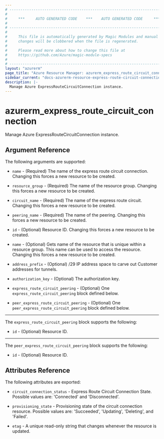 ```yaml
---
# ----------------------------------------------------------------------------
#
#     ***     AUTO GENERATED CODE    ***    AUTO GENERATED CODE     ***
#
# ----------------------------------------------------------------------------
#
#     This file is automatically generated by Magic Modules and manual
#     changes will be clobbered when the file is regenerated.
#
#     Please read more about how to change this file at
#     https://github.com/Azure/magic-module-specs
#
# ----------------------------------------------------------------------------
layout: "azurerm"
page_title: "Azure Resource Manager: azurerm_express_route_circuit_connection"
sidebar_current: "docs-azurerm-resource-express-route-circuit-connection"
description: |-
  Manage Azure ExpressRouteCircuitConnection instance.
---
```


# azurerm_express_route_circuit_connection

Manage Azure ExpressRouteCircuitConnection instance.


## Argument Reference

The following arguments are supported:

* `name` - (Required) The name of the express route circuit connection. Changing this forces a new resource to be created.

* `resource_group` - (Required) The name of the resource group. Changing this forces a new resource to be created.

* `circuit_name` - (Required) The name of the express route circuit. Changing this forces a new resource to be created.

* `peering_name` - (Required) The name of the peering. Changing this forces a new resource to be created.

* `id` - (Optional) Resource ID. Changing this forces a new resource to be created.

* `name` - (Optional) Gets name of the resource that is unique within a resource group. This name can be used to access the resource. Changing this forces a new resource to be created.

* `address_prefix` - (Optional) /29 IP address space to carve out Customer addresses for tunnels.

* `authorization_key` - (Optional) The authorization key.

* `express_route_circuit_peering` - (Optional) One `express_route_circuit_peering` block defined below.

* `peer_express_route_circuit_peering` - (Optional) One `peer_express_route_circuit_peering` block defined below.

---

The `express_route_circuit_peering` block supports the following:

* `id` - (Optional) Resource ID.

---

The `peer_express_route_circuit_peering` block supports the following:

* `id` - (Optional) Resource ID.

## Attributes Reference

The following attributes are exported:

* `circuit_connection_status` - Express Route Circuit Connection State. Possible values are: 'Connected' and 'Disconnected'.

* `provisioning_state` - Provisioning state of the circuit connection resource. Possible values are: 'Succeeded', 'Updating', 'Deleting', and 'Failed'.

* `etag` - A unique read-only string that changes whenever the resource is updated.
